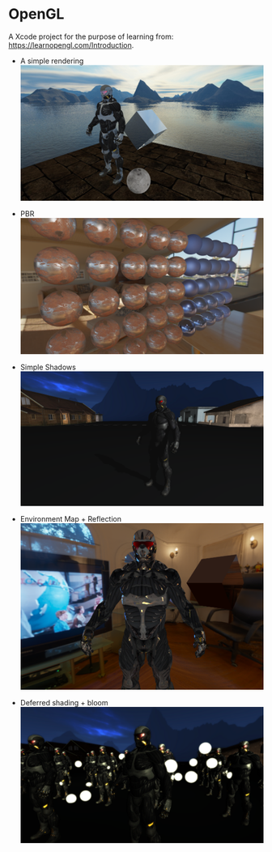 # OpenGL
A Xcode project for the purpose of learning from: https://learnopengl.com/Introduction. 

* A simple rendering
![Example_1](https://github.com/Xiaoxuan-Zhang/OpenGL/blob/master/results/openGL_Day1.png?raw=true)

* PBR
![PBR example](https://github.com/Xiaoxuan-Zhang/OpenGL/blob/master/results/pbr.png?raw=true)

* Simple Shadows
![Shadows example](https://github.com/Xiaoxuan-Zhang/OpenGL/blob/master/results/shadows.png?raw=true)

* Environment Map + Reflection 
![Environment map + reflection](https://github.com/Xiaoxuan-Zhang/OpenGL/blob/master/results/reflection.png?raw=true)

* Deferred shading + bloom
![Deferred shading + bloom](https://github.com/Xiaoxuan-Zhang/OpenGL/blob/master/results/deferredShadingBloom.png?raw=true)
